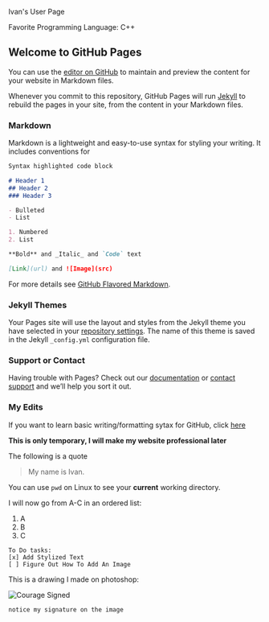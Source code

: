 Ivan's User Page

Favorite Programming Language: C++

## Welcome to GitHub Pages

You can use the [editor on GitHub](https://github.com/i1robles/i1robles.github.io/edit/main/README.md) to maintain and preview the content for your website in Markdown files.

Whenever you commit to this repository, GitHub Pages will run [Jekyll](https://jekyllrb.com/) to rebuild the pages in your site, from the content in your Markdown files.

### Markdown

Markdown is a lightweight and easy-to-use syntax for styling your writing. It includes conventions for

```markdown
Syntax highlighted code block

# Header 1
## Header 2
### Header 3

- Bulleted
- List

1. Numbered
2. List

**Bold** and _Italic_ and `Code` text

[Link](url) and ![Image](src)
```

For more details see [GitHub Flavored Markdown](https://guides.github.com/features/mastering-markdown/).

### Jekyll Themes

Your Pages site will use the layout and styles from the Jekyll theme you have selected in your [repository settings](https://github.com/i1robles/i1robles.github.io/settings). The name of this theme is saved in the Jekyll `_config.yml` configuration file.

### Support or Contact

Having trouble with Pages? Check out our [documentation](https://docs.github.com/categories/github-pages-basics/) or [contact support](https://github.com/contact) and we’ll help you sort it out.

### My Edits

If you want to learn basic writing/formatting sytax for GitHub, click [here](https://docs.github.com/en/free-pro-team@latest/github/writing-on-github/basic-writing-and-formatting-syntax#links)

**This is only temporary, I will make my website professional later**

The following is a quote

> My name is Ivan.

You can use `pwd` on Linux to see your **current** working directory.

I will now go from A-C in an ordered list:

1. A
2. B
3. C

```
To Do tasks:
[x] Add Stylized Text
[ ] Figure Out How To Add An Image
```

This is a drawing I made on photoshop:

![Courage Signed](https://user-images.githubusercontent.com/59822186/103745948-2f874080-4fb5-11eb-9bf3-9b82d91a6ad2.jpg)

`notice my signature on the image`


